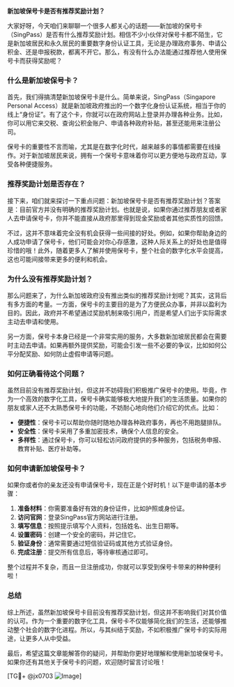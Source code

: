 **新加坡保号卡是否有推荐奖励计划？**

大家好呀，今天咱们来聊聊一个很多人都关心的话题——新加坡的保号卡（SingPass）是否有什么推荐奖励计划。相信不少小伙伴对保号卡都不陌生，它是新加坡居民和永久居民的重要数字身份认证工具，无论是办理政府事务、申请公积金、还是申报税款，都离不开它。那么，有没有什么办法能通过推荐他人使用保号卡而获得奖励呢？

### 什么是新加坡保号卡？

首先，我们得搞清楚新加坡保号卡是什么。简单来说，SingPass（Singapore Personal Access）就是新加坡政府推出的一个数字化身份认证系统，相当于你的线上“身份证”。有了这个卡，你就可以在政府网站上登录并办理各种业务。比如，你可以用它来交税、查询公积金账户、申请各种政府补贴，甚至还能用来注册公司。

保号卡的重要性不言而喻，尤其是在数字化时代，越来越多的事情都需要在线操作。对于新加坡居民来说，拥有一个保号卡意味着你可以更方便地与政府互动，享受各种便捷服务。

### 推荐奖励计划是否存在？

接下来，咱们就来探讨一下重点问题：新加坡保号卡是否有推荐奖励计划？答案是：目前官方并没有明确的推荐奖励计划。也就是说，如果你通过推荐朋友或者家人去申请保号卡，你并不能直接从政府那里得到现金奖励或者其他实质性的回馈。

不过，这并不意味着完全没有机会获得一些间接的好处。例如，如果你帮助身边的人成功申请了保号卡，他们可能会对你心存感激，这种人际关系上的好处也是值得珍惜的哦！此外，随着更多人了解并使用保号卡，整个社会的数字化水平会提高，这也可能间接带来更多的便利和机会。

### 为什么没有推荐奖励计划？

那么问题来了，为什么新加坡政府没有推出类似的推荐奖励计划呢？其实，这背后有多方面的考量。一方面，保号卡的主要目的是为了方便民众办事，并非以盈利为目的。因此，政府并不希望通过奖励机制来吸引用户，而是希望人们出于实际需求主动去申请和使用。

另一方面，保号卡本身已经是一个非常实用的服务，大多数新加坡居民都会在需要时主动去申请。如果再额外提供奖励，可能会引发一些不必要的争议，比如如何公平分配奖励、如何防止虚假申请等问题。

### 如何正确看待这个问题？

虽然目前没有推荐奖励计划，但这并不妨碍我们积极推广保号卡的使用。毕竟，作为一个高效的数字化工具，保号卡确实能够极大地提升我们的生活质量。如果你的朋友或家人还不太熟悉保号卡的功能，不妨耐心地向他们介绍它的优点。比如：

- **便捷性**：保号卡可以帮助你随时随地办理各种政府事务，再也不用跑腿排队。
- **安全性**：保号卡采用了多重加密技术，确保个人信息的安全。
- **多样性**：通过保号卡，你可以轻松访问政府提供的多种服务，包括税务申报、教育补贴、医疗补助等。

### 如何申请新加坡保号卡？

如果你或者你的亲友还没有申请保号卡，现在正是个好时机！以下是申请的基本步骤：

1. **准备材料**：你需要准备好有效的身份证件，比如护照或身份证。
2. **访问官网**：登录SingPass官方网站进行注册。
3. **填写信息**：按照提示填写个人资料，包括姓名、出生日期等。
4. **设置密码**：创建一个安全的密码，并记住它。
5. **验证身份**：通常需要通过短信验证码或其他方式验证身份。
6. **完成注册**：提交所有信息后，等待审核通过即可。

整个过程并不复杂，而且一旦注册成功，你就可以享受到保号卡带来的种种便利啦！

### 总结

综上所述，虽然新加坡保号卡目前没有推荐奖励计划，但这并不影响我们对其价值的认可。作为一个重要的数字化工具，保号卡不仅能够简化我们的生活，还能够推动整个社会的数字化进程。所以，与其纠结于奖励，不如积极推广保号卡的实际用途，让更多人从中受益。

最后，希望这篇文章能解答你的疑问，并帮助你更好地理解和使用新加坡保号卡。如果你还有其他关于保号卡的问题，欢迎随时留言讨论哦！

[TG💪+ @jx0703 ![Image](https://github.com/user-attachments/assets/dbca1d08-cadb-493c-b0ec-ad6f7a83f270)]